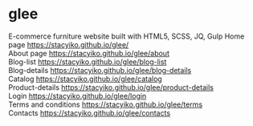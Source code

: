 # glee
E-commerce furniture website built with HTML5, SCSS, JQ, Gulp
Home page https://stacyiko.github.io/glee/  
About page https://stacyiko.github.io/glee/about  
Blog-list https://stacyiko.github.io/glee/blog-list  
Blog-details https://stacyiko.github.io/glee/blog-details  
Catalog https://stacyiko.github.io/glee/catalog  
Product-details https://stacyiko.github.io/glee/product-details  
Login https://stacyiko.github.io/glee/login  
Terms and conditions https://stacyiko.github.io/glee/terms  
Contacts https://stacyiko.github.io/glee/contacts  
